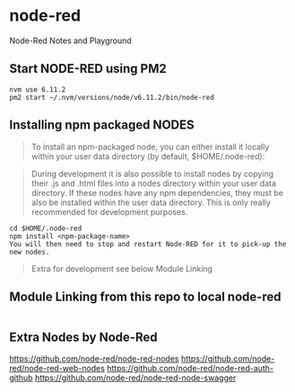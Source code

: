 # node-red
Node-Red Notes and Playground

## Start NODE-RED using PM2

```
nvm use 6.11.2
pm2 start ~/.nvm/versions/node/v6.11.2/bin/node-red

```

## Installing npm packaged NODES

> To install an npm-packaged node, you can either install it locally within your user data directory (by default, $HOME/.node-red):

> During development it is also possible to install nodes by copying their .js and .html files into a nodes directory within your user data directory. If these nodes have any npm dependencies, they must be also be installed within the user data directory. This is only really recommended for development purposes.

```
cd $HOME/.node-red
npm install <npm-package-name>
You will then need to stop and restart Node-RED for it to pick-up the new nodes.
```

> Extra for development see below Module Linking

## Module Linking from this repo to local node-red
```
```

## Extra Nodes by Node-Red
https://github.com/node-red/node-red-nodes
https://github.com/node-red/node-red-web-nodes
https://github.com/node-red/node-red-auth-github
https://github.com/node-red/node-red-node-swagger

